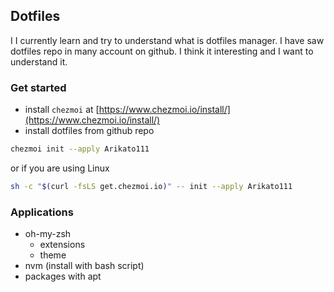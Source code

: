 ## Dotfiles

I I currently learn and try to understand what is dotfiles manager. I have saw dotfiles repo in many account on github. I think it interesting and I want to understand it.

### Get started

- install `chezmoi` at [https://www.chezmoi.io/install/](https://www.chezmoi.io/install/)
- install dotfiles from github repo

```bash
chezmoi init --apply Arikato111
```
or if you are using Linux

```bash
sh -c "$(curl -fsLS get.chezmoi.io)" -- init --apply Arikato111
```

### Applications

- oh-my-zsh 
    - extensions
    - theme
- nvm (install with bash script)
- packages with apt
